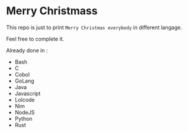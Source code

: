 # Merry Christmass

This repo is just to print `Merry Christmas everybody` in different langage.

Feel free to complete it.

Already done in :
- Bash
- C
- Cobol
- GoLang
- Java
- Javascript
- Lolcode
- Nim
- NodeJS
- Python
- Rust

